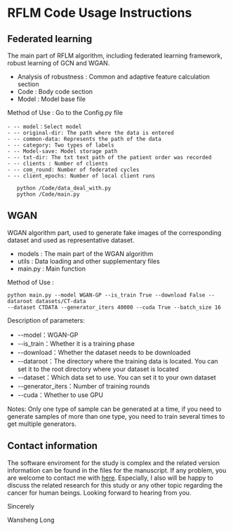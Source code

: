 # RFLM Code Usage Instructions

## Federated learning
The main part of RFLM algorithm, including federated learning framework, robust learning of GCN and WGAN.
- Analysis of robustness : Common and adaptive feature calculation section
- Code : Body code section
- Model : Model base file

Method of Use :
    Go to the Config.py file
    
    - -- model：Select model 
    - -- original-dir: The path where the data is entered
    - -- common-data: Represents the path of the data
    - -- category: Two types of labels
    - -- Model-save: Model storage path
    - -- txt-dir: The txt text path of the patient order was recorded
    - -- clients : Number of clients
    - -- com_round: Number of federated cycles
    - -- client_epochs: Number of local client runs
    
```shell
   python /Code/data_deal_with.py
   python /Code/main.py
```   
    
## WGAN 
WGAN algorithm part, used to generate fake images of the corresponding dataset and used as representative dataset.
- models : The main part of the WGAN algorithm
- utils : Data loading and other supplementary files
- main.py : Main function

Method of Use :
   ```shell
   python main.py --model WGAN-GP --is_train True --download False --dataroot datasets/CT-data 
   --dataset CTDATA --generator_iters 40000 --cuda True --batch_size 16
   ``` 

   Description of parameters:
   
   - --model：WGAN-GP
   - --is_train：Whether it is a training phase
   - --download：Whether the dataset needs to be downloaded
   - --dataroot：The directory where the training data is located. 
                 You can set it to the root directory where your dataset is located
   - --dataset：Which data set to use. You can set it to your own dataset
   - --generator_iters：Number of training rounds
   - --cuda：Whether to use GPU
   
Notes:
    Only one type of sample can be generated at a time, if you need to generate samples 
      of more than one type, you need to train several times to get multiple generators.
 

## Contact information

The software enviroment for the study is complex and the related version information can be found in the files for the manuscript. 
If any problem, you are welcome to contact me with [here](jmlws2@163.com). Especially, I also will be happy to discuss the related 
research for this study or any other topic regarding the cancer for human beings. Looking forward to hearing from you.

Sincerely

Wansheng Long    

